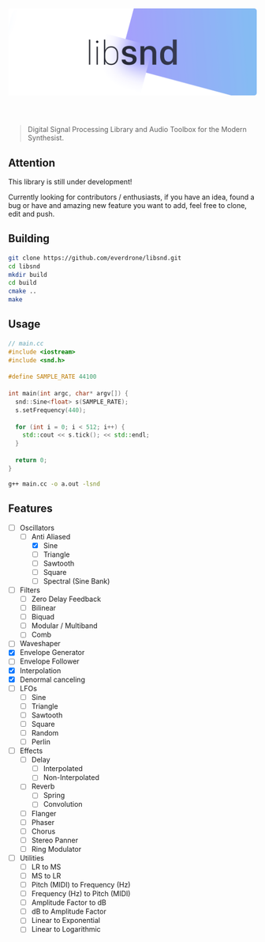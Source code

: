 <h1 align="center">
<img src="assets/libsnd.png" />
<br/><br/>
</h1>

> Digital Signal Processing Library and Audio Toolbox for the Modern Synthesist.

## Attention
This library is still under development!

Currently looking for contributors / enthusiasts, if you have an idea, found a bug or have and amazing new feature you want to add, feel free to clone, edit and push.

## Building
```bash
git clone https://github.com/everdrone/libsnd.git
cd libsnd
mkdir build
cd build
cmake ..
make
```

## Usage

```cpp
// main.cc
#include <iostream>
#include <snd.h>

#define SAMPLE_RATE 44100

int main(int argc, char* argv[]) {
  snd::Sine<float> s(SAMPLE_RATE);
  s.setFrequency(440);
  
  for (int i = 0; i < 512; i++) {
    std::cout << s.tick(); << std::endl;
  }
  
  return 0;
}
```
```bash
g++ main.cc -o a.out -lsnd
```

## Features
- [ ] Oscillators
  - [ ] Anti Aliased
    - [X] Sine
    - [ ] Triangle
    - [ ] Sawtooth
    - [ ] Square
    - [ ] Spectral (Sine Bank)
- [ ] Filters
  - [ ] Zero Delay Feedback
  - [ ] Bilinear
  - [ ] Biquad
  - [ ] Modular / Multiband
  - [ ] Comb
- [ ] Waveshaper
- [x] Envelope Generator
- [ ] Envelope Follower
- [x] Interpolation
- [x] Denormal canceling
- [ ] LFOs
  - [ ] Sine
  - [ ] Triangle
  - [ ] Sawtooth
  - [ ] Square
  - [ ] Random
  - [ ] Perlin
- [ ] Effects
  - [ ] Delay
    - [ ] Interpolated
    - [ ] Non-Interpolated
  - [ ] Reverb
    - [ ] Spring
    - [ ] Convolution
  - [ ] Flanger
  - [ ] Phaser
  - [ ] Chorus
  - [ ] Stereo Panner
  - [ ] Ring Modulator
- [ ] Utilities
  - [ ] LR to MS
  - [ ] MS to LR
  - [ ] Pitch (MIDI) to Frequency (Hz)
  - [ ] Frequency (Hz) to Pitch (MIDI)
  - [ ] Amplitude Factor to dB
  - [ ] dB to Amplitude Factor
  - [ ] Linear to Exponential
  - [ ] Linear to Logarithmic
